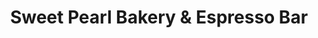 ---
title: "Sweet Pearl Bakery & Espresso Bar"
url: /shoreline/sweet-pearl-bakery-and-espresso-bar/
shop: bakery
---